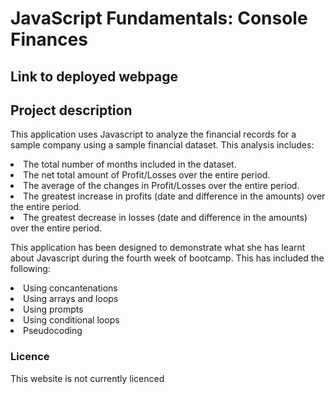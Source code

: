 <h1>JavaScript Fundamentals: Console Finances</h1>

<h2>Link to deployed webpage</h2>


<h2>Project description</h2>

<p> This application uses Javascript to analyze the financial records for a sample company using a sample financial dataset. This analysis includes: 

<li>The total number of months included in the dataset.</li>
<li>The net total amount of Profit/Losses over the entire period.</li>
<li>The average of the changes in Profit/Losses over the entire period.</li>
<li>The greatest increase in profits (date and difference in the amounts) over the entire period.</li>
<li>The greatest decrease in losses (date and difference in the amounts) over the entire period.</li>

</p>

<p> This application has been designed to demonstrate what she has learnt about Javascript during the fourth week of bootcamp. This has included the following:

<li>Using concantenations</li>
<li>Using arrays and loops</li>
<li>Using prompts</li>
<li>Using conditional loops</li>
<li>Pseudocoding</li>

</p>

<h3>Licence</h3>

<p>This website is not currently licenced</p>
